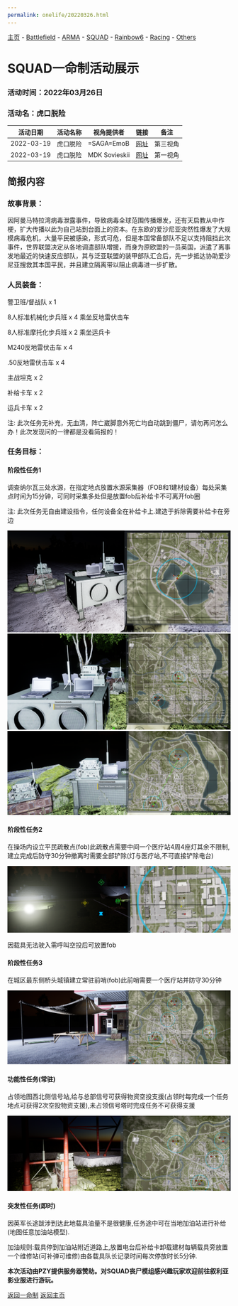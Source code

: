 ```yaml
---
permalink: onelife/20220326.html
---
```

[主页](https://saga2003.github.io/)   -  [Battlefield](https://saga2003.github.io/battlefield.html)   -   [ARMA](https://saga2003.github.io/arma.html)   -   [SQUAD](https://saga2003.github.io/squad.html)   -   [Rainbow6](https://saga2003.github.io/rainbow6.html)   -   [Racing](https://saga2003.github.io/racing.html)   -   [Others](https://saga2003.github.io/others.html)

# SQUAD一命制活动展示

### 活动时间：2022年03月26日

### 活动名：虎口脱险

活动日期|活动名称|视角提供者|链接|备注
---|---|---|---|---
2022-03-19|虎口脱险|=SAGA=EmoB|[网址](https://www.bilibili.com/video/BV1XU4y1d7BJ/)|第三视角
2022-03-19|虎口脱险|MDK Sovieskii|[网址](https://www.bilibili.com/video/BV1MS4y1S7nM/)|第一视角


## 简报内容
### 故事背景：

因阿曼马特拉湾病毒泄露事件，导致病毒全球范围传播爆发，还有天启教从中作梗，扩大传播以此为自己站到台面上的资本。在东欧的爱沙尼亚突然性爆发了大规模病毒危机，大量平民被感染，形式可危，但是本国常备部队不足以支持阻挡此次事件，世界联盟决定从各地调遣部队增援，而身为原欧盟的一员英国，派遣了离事发地最近的快速反应部队，其与泛亚联盟的装甲部队汇合后，先一步抵达协助爱沙尼亚搜救其本国平民，并且建立隔离带以阻止病毒进一步扩散。

### 人员装备：
警卫班/督战队 x 1

8人标准机械化步兵班 x 4 乘坐反地雷伏击车

8人标准摩托化步兵班 x 2 乘坐运兵卡

M240反地雷伏击车 x 4

.50反地雷伏击车 x 4

主战坦克 x 2

补给卡车 x 2

运兵卡车 x 2

注: 此次任务无补充，无血清，阵亡崴脚意外死亡均自动跳到僵尸，请勿再问怎么办！此次发现问的一律都是没看简报的！

### 任务目标：
#### 阶段性任务1

调查纳尔瓦三处水源，在指定地点放置水源采集器（FOB和1建材设备）每处采集点时间为15分钟，可同时采集多处但是放置fob后补给卡不可离开fob圈

注: 此次任务无自由建设指令，任何设备全在补给卡上.建造于拆除需要补给卡在旁边   

![](../../image/sq_20220326_01.png)
![](../../image/sq_20220326_02.png)
![](../../image/sq_20220326_03.png)

#### 阶段性任务2

在操场内设立平民疏散点(fob)此疏散点需要中间一个医疗站4周4座灯其余不限制,建立完成后防守30分钟撤离时需要全部铲除(灯与医疗站,不可直接铲除电台) 

![](../../image/sq_20220326_04.png)

因载具无法驶入需呼叫空投后可放置fob


#### 阶段性任务3

在城区最东侧桥头城镇建立常驻前哨(fob)此前哨需要一个医疗站并防守30分钟 

![](../../image/sq_20220326_05.png)

#### 功能性任务(常驻)

占领地图西北侧信号站,给与总部信号可获得物资空投支援(占领时每完成一个任务地点可获得2次空投物资支援),未占领信号塔时完成任务不可获得支援 

![](../../image/sq_20220326_06.png)

#### 突发性任务(即时)

因英军长途跋涉到达此地载具油量不是很健康,任务途中可在当地加油站进行补给(地图任意加油站模型).

加油规则:载具停到加油站附近道路上,放置电台后补给卡卸载建材每辆载具旁放置一个维修站(可补弹可维修)由各载具队长记录时间每次停放时长5分钟.

**本次活动由PZY提供服务器赞助。对SQUAD丧尸模组感兴趣玩家欢迎前往叙利亚影业服进行游玩。**

[返回一命制](https://saga2003.github.io/squad.html)
[返回主页](https://saga2003.github.io/)
